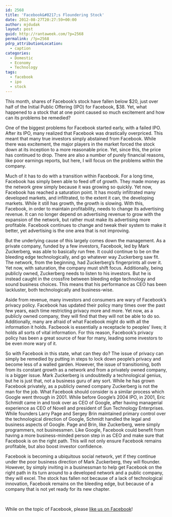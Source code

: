 ```yaml
---
id: 2568
title: 'Facebook&#8217;s Floundering Stock'
date: 2012-08-27T20:27:59+00:00
author: mjdudak
layout: post
guid: http://rantaweek.com/?p=2568
permalink: /?p=2568
pdrp_attributionLocation:
  - caption
categories:
  - Domestic
  - Economy
  - Technology
tags:
  - facebook
  - ipo
  - stock
---
```

This month, shares of Facebook&#8217;s stock have fallen below $20, just over half of the Initial Public Offering (IPO) for Facebook, $38. Yet, what happened to a stock that at one point caused so much excitement and how can its problems be remedied?

One of the biggest problems for Facebook started early, with a failed IPO. After its IPO, many realized that Facebook was drastically overpriced. This meant that many true investors simply abstained from Facebook. While there was excitement, the major players in the market forced the stock down at its inception to a more reasonable price. Yet, since this, the price has continued to drop. There are also a number of purely financial reasons, like poor earnings reports, but here, I will focus on the problems within the company.

Much of it has to do with a transition within Facebook. For a long time, Facebook has simply been able to feed off of growth. They made money as the network grew simply because it was growing so quickly. Yet now, Facebook has reached a saturation point. It has mostly infiltrated many developed markets, and infiltrated, to the extent it can, the developing markets. While it still has growth, the growth is slowing. With this, Facebook, in order to maintain profitability, needs to change its advertising revenue. It can no longer depend on advertising revenue to grow with the expansion of the network, but rather must make its advertising more profitable. Facebook continues to change and tweak their system to make it better, yet advertising is the one area that is not improving.

But the underlying cause of this largely comes down the management. As a private company, funded by a few investors, Facebook, led by Mark Zuckerberg, was able to basically run free. It could continue to be on the bleeding edge technologically, and go whatever way Zuckerberg saw fit. The network, from the beginning, had Zuckerberg&#8217;s fingerprints all over it. Yet now, with saturation, the company must shift focus. Additionally, being publicly owned, Zuckerberg needs to listen to his investors. But he is instead caught in the crossfire between bleeding edge technology and sound business choices. This means that his performance as CEO has been lackluster, both technologically and business-wise.

Aside from revenue, many investors and consumers are wary of Facebook&#8217;s privacy policy. Facebook has updated their policy many times over the past few years, each time restricting privacy more and more. Yet now, as a publicly owned company, they will find that they will not be able to do so. Additionally, many are afraid of what Facebook might do with all the information it holds. Facbeook is essentially a receptacle to peoples&#8217; lives; it holds all sorts of vital information. For this reason, Facebook&#8217;s privacy policy has been a great source of fear for many, leading some investors to be even more wary of it.

So with Facebook in this state, what can they do? The issue of privacy can simply be remedied by putting in steps to lock down people&#8217;s privacy and become less of a walled garden. However, the issue of transitioning, both from its constant growth as a network and from a privately owned company, is a bigger issue. Mark Zuckerberg is undoubtedly a technological genius, but he is just that, not a business guru of any sort. While he has grown Facebook privately, as a publicly owned company Zuckerberg is not the man for the job. What Facebook should consider is a similar process which Google went through in 2001. While before Google&#8217;s 2004 IPO, in 2001, Eric Schmidt came in and took over as CEO of Google, after having managerial experience as CEO of Novell and president of Sun Technology Enterprises. While founders Larry Page and Sergey Brin maintained primary control over the technological direction of Google, Schmidt handled the legal and business aspects of Google. Page and Brin, like Zuckerberg, were simply programmers, not businessmen. Like Google, Facebook could benefit from having a more business-minded person step in as CEO and make sure that Facebook is on the right path. This will not only ensure Facebook remains profitable, but also boost investor confidence.

Facebook is becoming a ubiquitous social network, yet if they continue under the poor business direction of Mark Zuckerberg, they will flounder. However, by simply inviting in a businessman to help get Facebook on the right path in its turn around to a developed network and a public company, they will excel. The stock has fallen not because of a lack of technological innovation, Facebook remains on the bleeding edge, but because of a company that is not yet ready for its new chapter.

&nbsp;

While on the topic of Facebook, please [like us on Facebook](https://www.facebook.com/rantaweek)!